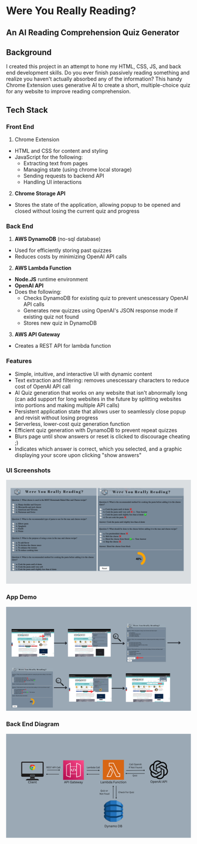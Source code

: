 # Were You Really Reading? 
## An AI Reading Comprehension Quiz Generator


## Background
I created this project in an attempt to hone my HTML, CSS, JS, and back end development skills. Do you ever finish passively reading something and realize you haven't actually absorbed any of the information? This handy Chrome Extension uses generative AI to create a short, multiple-choice quiz for any website to improve reading comprehension.

## Tech Stack

### Front End
1. Chrome Extension
- HTML and CSS for content and styling
- JavaScript for the following:
  - Extracting text from pages
  - Managing state (using chrome local storage)
  - Sending requests to backend API
  - Handling UI interactions
2. **Chrome Storage API**
- Stores the state of the application, allowing popup to be opened and closed without losing the current quiz and progress
 
### Back End

1. **AWS DynamoDB** (no-sql database)
- Used for efficiently storing past quizzes
- Reduces costs by minimizing OpenAI API calls

2. **AWS Lambda Function**
- **Node.JS** runtime environment
- **OpenAI API**
- Does the following:
  - Checks DynamoDB for existing quiz to prevent unescessary OpenAI API calls
  - Generates new quizzes using OpenAI's JSON response mode if existing quiz not found
  - Stores new quiz in DynamoDB 

3. **AWS API Gateway**
- Creates a REST API for lambda function

### Features
- Simple, intuitive, and interactive UI with dynamic content
- Text extraction and filtering: removes unescessary characters to reduce cost of OpenAI API call
- AI Quiz generation that works on any website that isn't abnormally long (can add support for long websites in the future by splitting websites into portions and making multiple API calls)
- Persistent application state that allows user to seamlessly close popup and revisit without losing progress
- Serverless, lower-cost quiz generation function
- Efficient quiz generation with DynamoDB to prevent repeat quizzes
- Blurs page until show answers or reset is clicked to discourage cheating ;)
- Indicates which answer is correct, which you selected, and a graphic displaying your score upon clicking "show answers"
### UI Screenshots
![image](readmeImages/largeScreenshots.jpg)
### App Demo
![image](readmeImages/appDemo.png)
### Back End Diagram
![image](readmeImages/backEnd.png)





